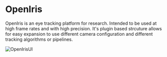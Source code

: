 # OpenIris

OpenIris is an eye tracking platform for research. Intended to be used at high frame rates and with high precision. It's plugin based strcuture allows for easy expansion to use different camera configuration and different tracking algorithms or pipelines. 

![OpenIrisUI](https://github.com/ocular-motor-lab/OpenIris/assets/1356893/0164ac5c-dc84-4233-bcf2-1469568b6292)
